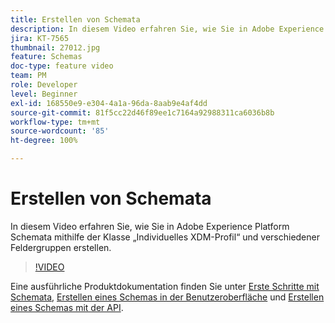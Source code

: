```yaml
---
title: Erstellen von Schemata
description: In diesem Video erfahren Sie, wie Sie in Adobe Experience Platform Schemata mithilfe der Klasse „Individuelles XDM-Profil“ und verschiedener Feldergruppen erstellen.
jira: KT-7565
thumbnail: 27012.jpg
feature: Schemas
doc-type: feature video
team: PM
role: Developer
level: Beginner
exl-id: 168550e9-e304-4a1a-96da-8aab9e4af4dd
source-git-commit: 81f5cc22d46f89ee1c7164a92988311ca6036b8b
workflow-type: tm+mt
source-wordcount: '85'
ht-degree: 100%

---
```


# Erstellen von Schemata

In diesem Video erfahren Sie, wie Sie in Adobe Experience Platform Schemata mithilfe der Klasse „Individuelles XDM-Profil“ und verschiedener Feldergruppen erstellen.

>[!VIDEO](https://video.tv.adobe.com/v/27012?quality=12&learn=on)

Eine ausführliche Produktdokumentation finden Sie unter [Erste Schritte mit Schemata](https://experienceleague.adobe.com/docs/journey-optimizer/using/data-management/get-started-schemas.html?lang=de), [Erstellen eines Schemas in der Benutzeroberfläche](https://experienceleague.adobe.com/docs/experience-platform/xdm/tutorials/create-schema-ui.html?lang=de) und [Erstellen eines Schemas mit der API](https://experienceleague.adobe.com/docs/experience-platform/xdm/tutorials/create-schema-api.html?lang=de).
